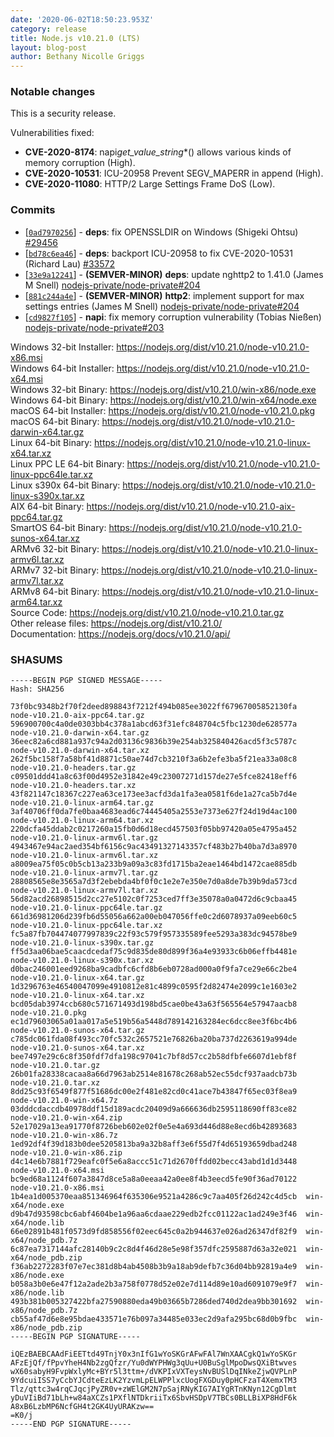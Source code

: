 ```yaml
---
date: '2020-06-02T18:50:23.953Z'
category: release
title: Node.js v10.21.0 (LTS)
layout: blog-post
author: Bethany Nicolle Griggs
---
```


### Notable changes

This is a security release.

Vulnerabilities fixed:

- **CVE-2020-8174**: napi*get_value_string*\*() allows various kinds of memory corruption (High).
- **CVE-2020-10531**: ICU-20958 Prevent SEGV_MAPERR in append (High).
- **CVE-2020-11080**: HTTP/2 Large Settings Frame DoS (Low).

### Commits

- [[`0ad7970256`](https://github.com/nodejs/node/commit/0ad7970256)] - **deps**: fix OPENSSLDIR on Windows (Shigeki Ohtsu) [#29456](https://github.com/nodejs/node/pull/29456)
- [[`bd78c6ea46`](https://github.com/nodejs/node/commit/bd78c6ea46)] - **deps**: backport ICU-20958 to fix CVE-2020-10531 (Richard Lau) [#33572](https://github.com/nodejs/node/pull/33572)
- [[`33e9a12241`](https://github.com/nodejs/node/commit/33e9a12241)] - **(SEMVER-MINOR)** **deps**: update nghttp2 to 1.41.0 (James M Snell) [nodejs-private/node-private#204](https://github.com/nodejs-private/node-private/pull/204)
- [[`881c244a4e`](https://github.com/nodejs/node/commit/881c244a4e)] - **(SEMVER-MINOR)** **http2**: implement support for max settings entries (James M Snell) [nodejs-private/node-private#204](https://github.com/nodejs-private/node-private/pull/204)
- [[`cd9827f105`](https://github.com/nodejs/node/commit/cd9827f105)] - **napi**: fix memory corruption vulnerability (Tobias Nießen) [nodejs-private/node-private#203](https://github.com/nodejs-private/node-private/pull/203)

Windows 32-bit Installer: https://nodejs.org/dist/v10.21.0/node-v10.21.0-x86.msi \
Windows 64-bit Installer: https://nodejs.org/dist/v10.21.0/node-v10.21.0-x64.msi \
Windows 32-bit Binary: https://nodejs.org/dist/v10.21.0/win-x86/node.exe \
Windows 64-bit Binary: https://nodejs.org/dist/v10.21.0/win-x64/node.exe \
macOS 64-bit Installer: https://nodejs.org/dist/v10.21.0/node-v10.21.0.pkg \
macOS 64-bit Binary: https://nodejs.org/dist/v10.21.0/node-v10.21.0-darwin-x64.tar.gz \
Linux 64-bit Binary: https://nodejs.org/dist/v10.21.0/node-v10.21.0-linux-x64.tar.xz \
Linux PPC LE 64-bit Binary: https://nodejs.org/dist/v10.21.0/node-v10.21.0-linux-ppc64le.tar.xz \
Linux s390x 64-bit Binary: https://nodejs.org/dist/v10.21.0/node-v10.21.0-linux-s390x.tar.xz \
AIX 64-bit Binary: https://nodejs.org/dist/v10.21.0/node-v10.21.0-aix-ppc64.tar.gz \
SmartOS 64-bit Binary: https://nodejs.org/dist/v10.21.0/node-v10.21.0-sunos-x64.tar.xz \
ARMv6 32-bit Binary: https://nodejs.org/dist/v10.21.0/node-v10.21.0-linux-armv6l.tar.xz \
ARMv7 32-bit Binary: https://nodejs.org/dist/v10.21.0/node-v10.21.0-linux-armv7l.tar.xz \
ARMv8 64-bit Binary: https://nodejs.org/dist/v10.21.0/node-v10.21.0-linux-arm64.tar.xz \
Source Code: https://nodejs.org/dist/v10.21.0/node-v10.21.0.tar.gz \
Other release files: https://nodejs.org/dist/v10.21.0/ \
Documentation: https://nodejs.org/docs/v10.21.0/api/

### SHASUMS

```
-----BEGIN PGP SIGNED MESSAGE-----
Hash: SHA256

73f0bc9348b2f70f2deed898843f7212f494b085ee3022ff67967005852130fa  node-v10.21.0-aix-ppc64.tar.gz
596900700c4a0de0303bb4c378a1abcd63f31efc848704c5fbc1230de628577a  node-v10.21.0-darwin-x64.tar.gz
36eec82a6cd881a937c94a2d03136c9836b39e254ab325840426acd5f3c5787c  node-v10.21.0-darwin-x64.tar.xz
262f5bc158f7a58bf41d8871c50ae74d7cb3210f3a6b2efe3ba5f21ea33a08c8  node-v10.21.0-headers.tar.gz
c09501ddd41a8c63f00d4952e31842e49c23007271d157de27e5fce82418eff6  node-v10.21.0-headers.tar.xz
43f821147c18367c227ea63ce173ee3acfd3da1fa3ea0581f6de1a27ca5b7d4e  node-v10.21.0-linux-arm64.tar.gz
3af40706ff0da7fe0baa4683ead6c74445405a2553e7373e627f24d19d4ac100  node-v10.21.0-linux-arm64.tar.xz
220dcfa45ddab2c0217260a15fb0d6d18ecd457503f05bb97420a05e4795a452  node-v10.21.0-linux-armv6l.tar.gz
4943467e94ac2aed354bf6156c9ac43491327143357cf483b27b40ba7d3a8970  node-v10.21.0-linux-armv6l.tar.xz
a8009ea75f05c0b5cb13a233b9a09a3c83fd1715ba2eae1464bd1472cae885db  node-v10.21.0-linux-armv7l.tar.gz
28808565e8e3565a7d3f2ebebda4bf0f0c1e2e7e350e7d0a8de7b39b9da573cd  node-v10.21.0-linux-armv7l.tar.xz
56d82acd26898515d2cc27e5102c0f7253ced7ff3e35078a0a0472d6c9cbaa45  node-v10.21.0-linux-ppc64le.tar.gz
661d36981206d239fb6d55056a662a00eb047056ffe0c2d6078937a09eeb60c5  node-v10.21.0-linux-ppc64le.tar.xz
fc5a87fb704474077997839c22f93c579f957335589fee5293a383dc94578be9  node-v10.21.0-linux-s390x.tar.gz
ff5d3aa06bae5caacdcedaf75c9d835de80d899f36a4e93933c6b06effb4481e  node-v10.21.0-linux-s390x.tar.xz
d0bac246001eed9268ba9cadbfc6cfd8b6eb0728ad000a0f9fa7ce29e66c2be4  node-v10.21.0-linux-x64.tar.gz
1d3296763e46540047099e4910812e81c4899c0595f2d82474e2099c1e1603e2  node-v10.21.0-linux-x64.tar.xz
bcd05dab3974ccb680c571671493d198bd5cae0be43a63f565564e57947aacb8  node-v10.21.0.pkg
ec1d79603065a01aa017a5e519b56a5448d789142163284ec6dcc8ee3f6bc4b6  node-v10.21.0-sunos-x64.tar.gz
c785dc061fda08f493cc70fc532c2657521e76826ba20ba737d2263619a994de  node-v10.21.0-sunos-x64.tar.xz
bee7497e29c6c8f350fdf7dfa198c97041c7bf8d57cc2b58dfbfe6607d1ebf8f  node-v10.21.0.tar.gz
26b01fa28338cacaa8a66d7963ab2514e81678c268ab52ec55dcf937aadcb73b  node-v10.21.0.tar.xz
8dd25c93f6549f877f51686dc00e2f481e82cd0c41ace7b43847f65ec03f8ea9  node-v10.21.0-win-x64.7z
03dddcdaccdb40978ddf15d189acdc20409d9a666636db2595118690ff83ce82  node-v10.21.0-win-x64.zip
52e17029a13ea91770f8726beb602e02f0e5e4a693d446d88e8ecd6b42893683  node-v10.21.0-win-x86.7z
1ed92df4f39d183b0dee5205813ba9a32b8aff3e6f55d7f4d65193659dbad248  node-v10.21.0-win-x86.zip
d4c14e6b7881f729eafc0f5e6a8accc51c71d2670ffdd02becc43abd1d1d3448  node-v10.21.0-x64.msi
bc9ed68a1124f607a3847d8ce5a8a0eeaa42a0ee8f4b3eecd5fe90f36ad70122  node-v10.21.0-x86.msi
1b4ea1d005370eaa851346964f635306e9521a4286c9c7aa405f26d242c4d5cb  win-x64/node.exe
d9b47d93598cbc6abf4604be1a96aa6cdaae229edb2fcc01122ac1ad249e3f46  win-x64/node.lib
66e02891b481f0573d9fd858556f02eec645c0a2b944637e026ad26347df82f9  win-x64/node_pdb.7z
6c87ea7317144afc28140b9c2c8d4f46d28e5e98f357dfc2595887d63a32e021  win-x64/node_pdb.zip
f36ab2272283f07e7ec381d8b4ab4508b3b9a18ab9defb7c36d04bb92819a4e9  win-x86/node.exe
b058a3b0e6e47f12a2ade2b3a758f0778d52e02e7d114d89e10ad6091079e9f7  win-x86/node.lib
493b381b005327422bfa27590880eda49b03665b7286ded740d2dea9bb301692  win-x86/node_pdb.7z
cb55af47d6e8e95bdae433571e76b097a34485e033ec2d9afa295bc68d0b9fbc  win-x86/node_pdb.zip
-----BEGIN PGP SIGNATURE-----

iQEzBAEBCAAdFiEETtd49TnjY0x3nIfG1wYoSKGrAFwFAl7WnXAACgkQ1wYoSKGr
AFzEjQf/fPpvYheH4Nb2zgQfzr/Yu0dWYPHWg3qUu+U0BuSglMpoDwsQXiBtwves
wX60sabyH9FvpWxlyMc+BYr5l3ttm+/dVKPIxVXTeysNvBUSlDqINkeZjwQVPLnP
9YdcuiISS7yCcbYJCdteEzLK2YzvmLpELWPPlxcUogFXGDuy0pHCFzaT4XemxTM3
Tlz/qttc3w4rqCJqcjPyZR0v+zWElGM2N7pSajRNyKIG7AIYgRTnKNyn12CgDlmt
yDuVIiBd71bLh+w84aXCZs1PXflNTDkriiTx6SbvHSDpV7TBCs0BLLBiXP8HdF6k
A8xB6LzbMP6NcfGH4t2GK4UyURAKzw==
=K0/j
-----END PGP SIGNATURE-----

```
